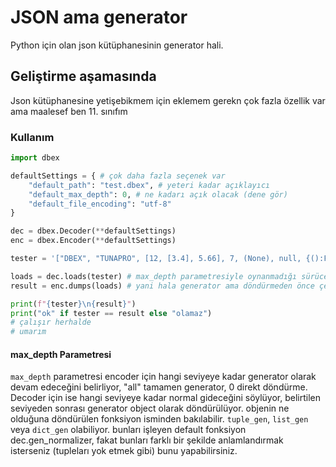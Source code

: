 # JSON ama generator
Python için olan json kütüphanesinin generator hali.

## Geliştirme aşamasında
Json kütüphanesine yetişebikmem için eklemem gerekn çok fazla özellik var ama maalesef ben 11. sınıfım

### Kullanım
```python
import dbex

defaultSettings = { # çok daha fazla seçenek var
    "default_path": "test.dbex", # yeteri kadar açıklayıcı
    "default_max_depth": 0, # ne kadarı açık olacak (dene gör)
    "default_file_encoding": "utf-8"
}

dec = dbex.Decoder(**defaultSettings)
enc = dbex.Encoder(**defaultSettings)

tester = '["DBEX", "TUNAPRO", [12, [3.4], 5.66], 7, (None), null, {():False, false:true}, Infinity, -Infinity]' # json şeylerini anlıyor

loads = dec.loads(tester) # max_depth parametresiyle oynanmadığı sürüce json ile aynı
result = enc.dumps(loads) # yani hala generator ama döndürmeden önce çeviriyor gibi bir şey

print(f"{tester}\n{result}")
print("ok" if tester == result else "olamaz")
# çalışır herhalde
# umarım
```
#### max_depth Parametresi
`max_depth` parametresi encoder için hangi seviyeye kadar generator olarak devam edeceğini belirliyor, "all" tamamen generator, 0 direkt döndürme.
Decoder için ise hangi seviyeye kadar normal gideceğini söylüyor, belirtilen seviyeden sonrası generator object olarak döndürülüyor. objenin ne olduğuna döndürülen fonksiyon isminden bakılabilir. `tuple_gen`, `list_gen` veya `dict_gen` olabiliyor. bunları işleyen default fonksiyon dec.gen_normalizer, fakat bunları farklı bir şekilde anlamlandırmak isterseniz (tupleları yok etmek gibi) bunu yapabilirsiniz.